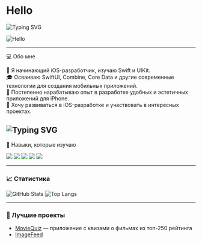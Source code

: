 # Hello

![Typing SVG](https://readme-typing-svg.herokuapp.com?lines=Привет!Я+Алина+Фирсенкова;Я+Ios+Developer;Люблю+писать+код;и+изучать+новые+технологии)

![Hello](https://media.giphy.com/media/v1.Y2lkPTc5MGI3NjExcHpmdzMwdXB4bTIwaXU5Z2NtMnNoZWZoMDU3Z254bGhkZ3hhdWYyZCZlcD12MV9naWZzX3NlYXJjaCZjdD1n/RbDKaczqWovIugyJmW/giphy.gif)

---

💻 Обо мне

🌟 Я начинающий iOS-разработчик, изучаю Swift и UIKit.  
🎓 Осваиваю SwiftUI, Combine, Core Data и другие современные технологии для создания мобильных приложений.  
📱 Постепенно нарабатываю опыт в разработке удобных и эстетичных приложений для iPhone.  
🚀 Хочу развиваться в iOS-разработке и участвовать в интересных проектах.  

![Typing SVG](https://readme-typing-svg.herokuapp.com?lines=Изучаю+Swift+и+UIKit;Хочу+развиваться+в+iOS-разработке;Готова+создавать+красивые+и+удобные+приложения)
---

🚀 Навыки, которые изучаю

<img src="https://img.shields.io/badge/Swift-%23FA7343.svg?style=for-the-badge&logo=swift&logoColor=white" /> <img src="https://img.shields.io/badge/SwiftUI-%2302569B.svg?style=for-the-badge&logo=swift&logoColor=white" /> <img src="https://img.shields.io/badge/UIKit-%23EE4C2C.svg?style=for-the-badge&logo=apple&logoColor=white" /> <img src="https://img.shields.io/badge/Xcode-%231575F9.svg?style=for-the-badge&logo=xcode&logoColor=white" /> <img src="https://img.shields.io/badge/Figma-%23F24E1E.svg?style=for-the-badge&logo=figma&logoColor=white" />

---

### 📈 Статистика

![GitHub Stats](https://github-readme-stats.vercel.app/api?username=Fortovaya&show_icons=true&theme=radical)
![Top Langs](https://github-readme-stats.vercel.app/api/top-langs/?username=Fortovaya&layout=compact&theme=radical)

---

### 🌟 Лучшие проекты
- [MovieQuiz](https://github.com/Fortovaya/MovieQuiz) — приложение с квизами о фильмах из топ-250 рейтинга
- [ImageFeed](https://github.com/Fortovaya/ImageFeed)

